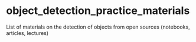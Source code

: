 # object_detection_practice_materials
List of materials on the detection of objects from open sources (notebooks, articles, lectures)
